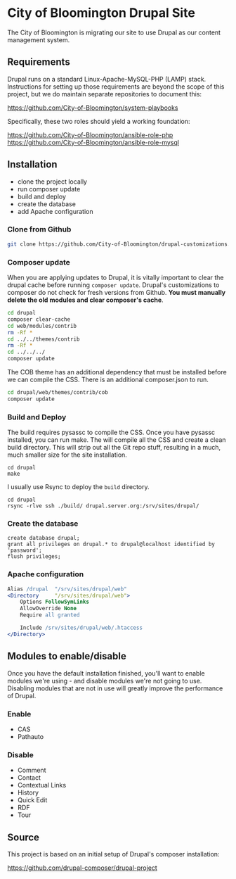 # City of Bloomington Drupal Site

The City of Bloomington is migrating our site to use Drupal as our content management system.

## Requirements
Drupal runs on a standard Linux-Apache-MySQL-PHP (LAMP) stack. Instructions for setting up those requirements are beyond the scope of this project, but we do maintain separate repositories to document this:

https://github.com/City-of-Bloomington/system-playbooks

Specifically, these two roles should yield a working foundation:

https://github.com/City-of-Bloomington/ansible-role-php
https://github.com/City-of-Bloomington/ansible-role-mysql

## Installation
* clone the project locally
* run composer update
* build and deploy
* create the database
* add Apache configuration

### Clone from Github
```bash
git clone https://github.com/City-of-Bloomington/drupal-customizations.git drupal
```

### Composer update
When you are applying updates to Drupal, it is vitally important to clear the drupal cache before running `composer update`.  Drupal's customizations to composer do not check for fresh versions from Github.  **You must manually delete the old modules and clear composer's cache**.

```bash
cd drupal
composer clear-cache
cd web/modules/contrib
rm -Rf *
cd ../../themes/contrib
rm -Rf *
cd ../../../
composer update
```

The COB theme has an additional dependency that must be installed before we can compile the CSS.  There is an additional composer.json to run.
```bash
cd drupal/web/themes/contrib/cob
composer update
```

### Build and Deploy
The build requires pysassc to compile the CSS.  Once you have pysassc installed, you can run make.  The will compile all the CSS and create a clean build directory.  This will strip out all the Git repo stuff, resulting in a much, much smaller size for the site installation.
```
cd drupal
make
```

I usually use Rsync to deploy the `build` directory.
```
cd drupal
rsync -rlve ssh ./build/ drupal.server.org:/srv/sites/drupal/
```

### Create the database
```mysql
create database drupal;
grant all privileges on drupal.* to drupal@localhost identified by 'password';
flush privileges;
```

### Apache configuration
```apache
Alias /drupal  "/srv/sites/drupal/web"
<Directory     "/srv/sites/drupal/web">
    Options FollowSymLinks
    AllowOverride None
    Require all granted

    Include /srv/sites/drupal/web/.htaccess
</Directory>
```

## Modules to enable/disable
Once you have the default installation finished, you'll want to enable modules
we're using - and disable modules we're not going to use.  Disabling modules
that are not in use will greatly improve the performance of Drupal.

### Enable
* CAS
* Pathauto

### Disable
* Comment
* Contact
* Contextual Links
* History
* Quick Edit
* RDF
* Tour

## Source

This project is based on an initial setup of Drupal's composer installation:

https://github.com/drupal-composer/drupal-project
